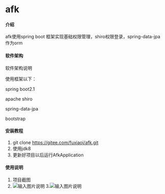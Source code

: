 # afk

#### 介绍
afk使用spring boot 框架实现基础权限管理，shiro权限登录，spring-data-jpa 作为orm

#### 软件架构
软件架构说明

使用框架以下：

spring boot2.1

apache shiro

spring-data-jpa

bootstrap

#### 安装教程

1. git clone https://gitee.com/fuxiaoj/afk.git
2. 使用jdk8
3. 更新好项目以后运行AfkApplication

#### 使用说明

1. 项目截图
2. ![输入图片说明](https://images.gitee.com/uploads/images/2019/0416/162503_0eee79e5_1779955.png "login.png")
3.![输入图片说明](https://images.gitee.com/uploads/images/2019/0416/162516_2248d4fa_1779955.png "QQ图片20190416162409.png")



